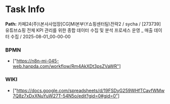 # Task Info

**Path:** 카페24(주)\본사사업장\[CG]MI본부\Y쇼핑센터팀\전략2 / sycha / [273739] 유튜브쇼핑 전체 KPI 관리를 위한 종합 데이터 수집 및 분석 프로세스 운영 _ 매출 데이터 수집 / 2025-08-01_00-00-00

### BPMN
- ["https://n8n-mi-045-web.hanpda.com/workflow/Rm4AkXDt3psZVaWR"]

### WIKI
- ["https://docs.google.com/spreadsheets/d/19FSDyG259WHfTCavfWMw7Q8z7xDxXNuYuW27T-54N5o/edit?gid=0#gid=0"]

